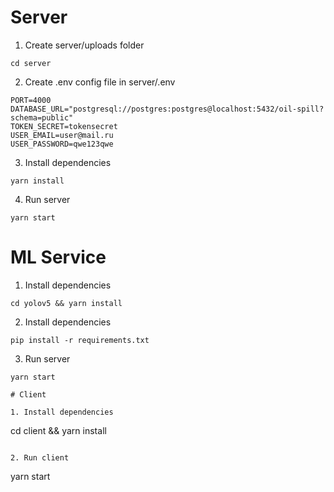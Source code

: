 # Server

1. Create server/uploads folder
```
cd server
```

2. Create .env config file in server/.env

```
PORT=4000
DATABASE_URL="postgresql://postgres:postgres@localhost:5432/oil-spill?schema=public"
TOKEN_SECRET=tokensecret
USER_EMAIL=user@mail.ru
USER_PASSWORD=qwe123qwe
```

3. Install dependencies

```
yarn install
```

4. Run server

```
yarn start
```

# ML Service

1. Install dependencies

```
cd yolov5 && yarn install
```

2. Install dependencies

```
pip install -r requirements.txt
```

3. Run server

```
yarn start

# Client

1. Install dependencies

```
cd client && yarn install
```

2. Run client

```
yarn start